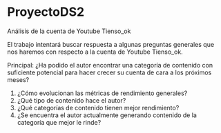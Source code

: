 # ProyectoDS2

Análisis de la cuenta de Youtube Tienso_ok

El trabajo intentará buscar respuesta a algunas preguntas generales que nos haremos con respecto a la cuenta de Youtube Tienso_ok. 

Principal: ¿Ha podido el autor encontrar una categoría de contenido con suficiente potencial para hacer crecer su cuenta de cara a los próximos meses?

1. ¿Cómo evolucionan las métricas de rendimiento generales?
2. ¿Qué tipo de contenido hace el autor?
3. ¿Qué categorías de contenido tienen mejor rendimiento?
4. ¿Se encuentra el autor actualmente generando contenido de la categoría que mejor le rinde?
